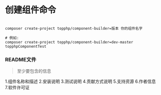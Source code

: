 # 创建组件命令


```shell

composer create-project topphp/component-builder=版本 你的组件名字

# 例如:
composer create-project topphp/component-builder=dev-master topphpComponentTest

```
### README文件
> 至少要包含的信息

1.组件名称和描述
2.安装说明
3.测试说明
4.贡献方式说明
5.支持资源
6.作者信息
7.软件许可证

